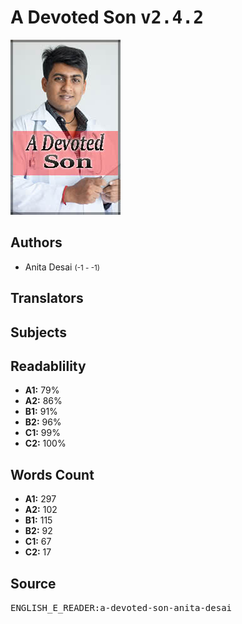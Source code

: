 # A Devoted Son <kbd>v2.4.2</kbd>

![](./cover.medium.jpg "")

## Authors


 - Anita Desai <small>(-1 - -1)</small>

## Translators



## Subjects



## Readablility


 - **A1:** 79%
 - **A2:** 86%
 - **B1:** 91%
 - **B2:** 96%
 - **C1:** 99%
 - **C2:** 100%

## Words Count


 - **A1:** 297
 - **A2:** 102
 - **B1:** 115
 - **B2:** 92
 - **C1:** 67
 - **C2:** 17

## Source


<kbd>ENGLISH_E_READER:a-devoted-son-anita-desai</kbd>
